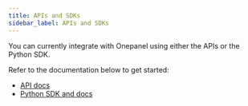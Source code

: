 ```yaml
---
title: APIs and SDKs
sidebar_label: APIs and SDKs
---
```


You can currently integrate with Onepanel using either the APIs or the Python SDK.

Refer to the documentation below to get started:

- [API docs](https://onepanelio.github.io/core-api-docs)
- [Python SDK and docs](https://github.com/onepanelio/python-sdk)



